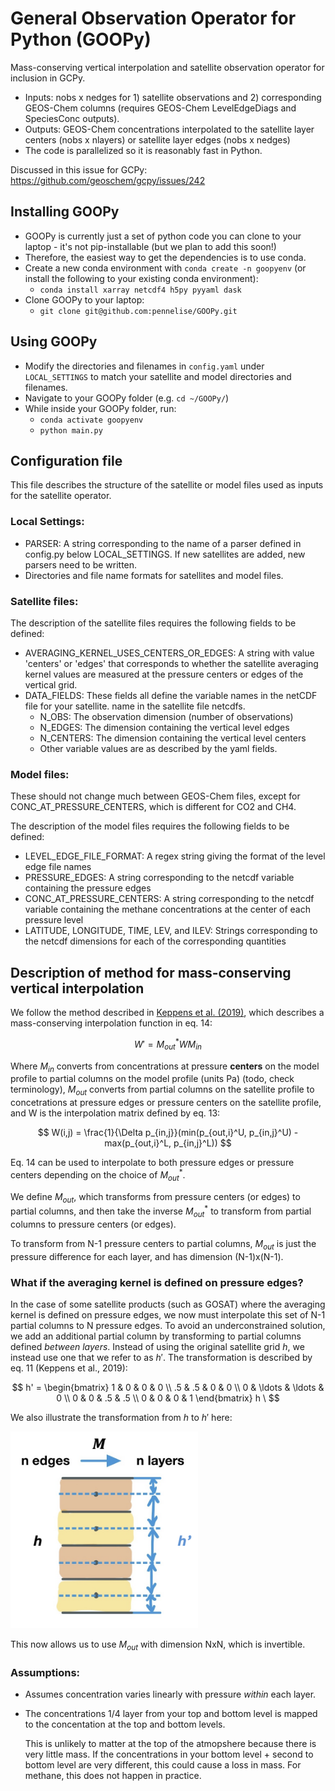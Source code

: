 # General Observation Operator for Python (GOOPy)

Mass-conserving vertical interpolation and satellite observation operator for inclusion in GCPy. 

- Inputs: nobs x nedges for 1) satellite observations and 2) corresponding GEOS-Chem columns (requires GEOS-Chem LevelEdgeDiags and SpeciesConc outputs).
- Outputs: GEOS-Chem concentrations interpolated to the satellite layer centers (nobs x nlayers) or satellite layer edges (nobs x nedges)
- The code is parallelized so it is reasonably fast in Python. 

Discussed in this issue for GCPy: https://github.com/geoschem/gcpy/issues/242

## Installing GOOPy

- GOOPy is currently just a set of python code you can clone to your laptop - it's not pip-installable (but we plan to add this soon!)
- Therefore, the easiest way to get the dependencies is to use conda. 
- Create a new conda environment with `conda create -n goopyenv` (or install the following to your existing conda environment):
     - `conda install xarray netcdf4 h5py pyyaml dask`
- Clone GOOPy to your laptop:
     - `git clone git@github.com:pennelise/GOOPy.git`

## Using GOOPy

- Modify the directories and filenames in `config.yaml` under `LOCAL_SETTINGS` to match your satellite and model directories and filenames. 
- Navigate to your GOOPy folder (e.g. `cd ~/GOOPy/`)
- While inside your GOOPy folder, run:
     - `conda activate goopyenv`
     - `python main.py`

##  Configuration file
 This file describes the structure of the satellite or model files used as inputs for the 
 satellite operator. 

 ### Local Settings:
   - PARSER: A string corresponding to the name of a parser defined in
        config.py below LOCAL_SETTINGS. If new satellites are added, new parsers need to be written.
   - Directories and file name formats for satellites and model files. 

 ### Satellite files:
 
 The description of the satellite files requires the following fields to be defined:
   - AVERAGING_KERNEL_USES_CENTERS_OR_EDGES: A string with value 
        'centers' or 'edges' that corresponds to whether the satellite averaging
        kernel values are measured at the pressure centers or edges of the vertical
        grid.
   -  DATA_FIELDS: These fields all define the variable names in the netCDF file for your satellite. 
        name in the satellite file netcdfs.
      - N_OBS: The observation dimension (number of observations)
      - N_EDGES: The dimension containing the vertical level edges
      - N_CENTERS: The dimension containing the vertical level centers
      - Other variable values are as described by the yaml fields.

### Model files:

These should not change much between GEOS-Chem files, except for CONC_AT_PRESSURE_CENTERS, which is different for CO2 and CH4. 
 
 The description of the model files requires the following fields to be defined:
   - LEVEL_EDGE_FILE_FORMAT: A regex string giving the format of the level edge 
        file names
   - PRESSURE_EDGES: A string corresponding to the netcdf variable containing
        the pressure edges
   - CONC_AT_PRESSURE_CENTERS: A string corresponding to the netcdf variable containing the 
        methane concentrations at the center of each pressure level
   - LATITUDE, LONGITUDE, TIME, LEV, and ILEV: Strings corresponding to the netcdf dimensions
        for each of the corresponding quantities

## Description of method for mass-conserving vertical interpolation 

We follow the method described in [Keppens et al. (2019)](https://doi.org/10.5194/amt-12-4379-2019), which describes a mass-conserving interpolation function in eq. 14: 

$$ W' = M_{out}^* W M_{in} $$

Where $M_{in}$ converts from concentrations at pressure **centers** on the model profile to partial columns on the model profile (units Pa) (todo, check terminology), $M_{out}$ converts from partial columns on the satellite profile to concetrations at pressure edges or pressure centers on the satellite profile, and W is the interpolation matrix defined by eq. 13:

$$ W(i,j) = \frac{1}{\Delta p_{in,j}}(min(p_{out,i}^U, p_{in,j}^U) - max(p_{out,i}^L, p_{in,j}^L)) $$ 

Eq. 14 can be used to interpolate to both pressure edges or pressure centers depending on the choice of $M^*_{out}$. 

We define $M_{out}$, which transforms from pressure centers (or edges) to partial columns, and then take the inverse $M^*_{out}$ to transform from partial columns to pressure centers (or edges). 

To transform from N-1 pressure centers to partial columns, $M_{out}$ is just the pressure difference for each layer, and has dimension (N-1)x(N-1). 

### What if the averaging kernel is defined on pressure edges? 

In the case of some satellite products (such as GOSAT) where the averaging kernel is defined on pressure edges, we now must interpolate this set of N-1 partial columns to N pressure edges. To avoid an underconstrained solution, we add an additional partial column by transforming to partial columns defined *between layers*. Instead of using the original satellite grid $h$, we instead use one that we refer to as $h'$. The transformation is described by eq. 11 (Keppens et al., 2019):

$$ h' = 
\begin{bmatrix}
     1 &  0 &  0 &  0 \\
    .5 & .5 &  0 &  0 \\
     0 & \ldots & \ldots & 0 \\
     0 &  0 & .5 & .5 \\
     0 &  0 &  0 &  1  
\end{bmatrix} h
\ $$

We also illustrate the transformation from $h$ to $h'$ here: 

<img src="./docs/hprime.png"  width="300">

This now allows us to use $M_{out}$ with dimension NxN, which is invertible. 

### Assumptions:
   - Assumes concentration varies linearly with pressure *within* each layer.
   - The concentrations 1/4 layer from your top and bottom level
      is mapped to the concentation at the top and bottom levels.

      This is unlikely to matter at the top of the atmopshere because
      there is very little mass. If the concentrations in
      your bottom level + second to bottom level are very different,
      this could cause a loss in mass. For methane, this does
              not happen in practice.
